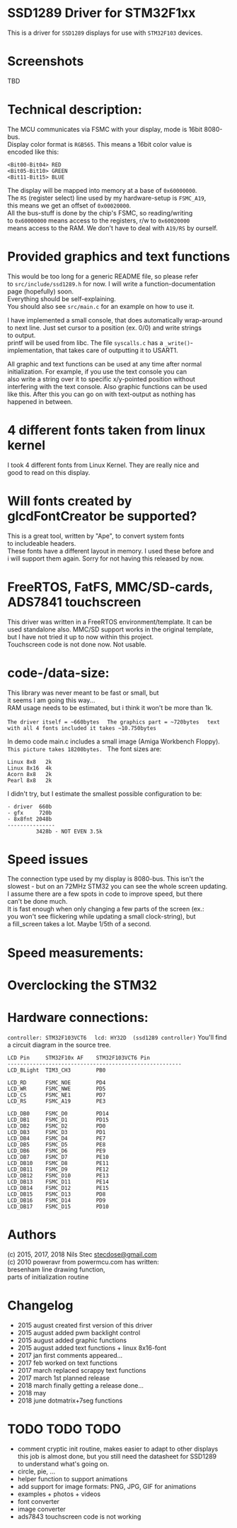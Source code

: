 # SSD1289 Driver for STM32F1xx  
  
This is a driver for `SSD1289` displays for use with `STM32F103` devices.  
  
# Screenshots  
  
TBD  
  
# Technical description:  
The MCU communicates via FSMC with your display, mode is 16bit 8080-bus.  
Display color format is `RGB565`. This means a 16bit color value is  
encoded like this:  
```
<Bit00-Bit04> RED  
<Bit05-Bit10> GREEN  
<Bit11-Bit15> BLUE  
```
The display will be mapped into memory at a base of `0x60000000`.  
The `RS` (register select) line used by my hardware-setup is `FSMC_A19`,  
this means we get an offset of `0x00020000`.  
All the bus-stuff is done by the chip's FSMC, so reading/writing  
to `0x60000000` means access to the registers, r/w to `0x60020000`  
means access to the RAM. We don't have to deal with `A19/RS` by ourself.  
  
# Provided graphics and text functions  
This would be too long for a generic README file, so please refer  
to `src/include/ssd1289.h` for now. I will write a function-documentation  
page (hopefully) soon.  
Everything should be self-explaining.  
You should also see `src/main.c` for an example on how to use it.  
  
I have implemented a small console, that does automatically wrap-around  
to next line. Just set cursor to a position (ex. 0/0) and write strings  
to output.  
printf will be used from libc. The file `syscalls.c` has a `_write()`-implementation, that takes care of outputting it to USART1.
  
All graphic and text functions can be used at any time after normal  
initialization. For example, if you use the text console you can  
also write a string over it to specific x/y-pointed position without  
interfering with the text console. Also graphic functions can be used  
like this. After this you can go on with text-output as nothing has  
happened in between.  
  
# 4 different fonts taken from linux kernel  
I took 4 different fonts from Linux Kernel. They are really nice and  
good to read on this display.  
  
# Will fonts created by glcdFontCreator be supported?   
This is a great tool, written by "Ape", to convert system fonts  
to includeable headers.  
These fonts have a different layout in memory. I used these before and  
i will support them again. Sorry for not having this released by now.  
  
# FreeRTOS, FatFS, MMC/SD-cards, ADS7841 touchscreen  
This driver was written in a FreeRTOS environment/template. It can be  
used standalone also. MMC/SD support works in the original template,  
but I have not tried it up to now within this project.  
Touchscreen code is not done now. Not usable.  
  
# code-/data-size:  
This library was never meant to be fast or small, but  
it seems I am going this way...  
RAM usage needs to be estimated, but i think it won't be more than 1k.

`The driver itself = ~660bytes  `
`The graphics part = ~720bytes  `
`text with all 4 fonts included it takes ~10.750bytes`  
  
In demo code main.c includes a small image (Amiga Workbench Floppy).  
`This picture takes 18200bytes. ` 
The font sizes are:  
```
Linux 8x8	2k  
Linux 8x16	4k  
Acorn 8x8	2k  
Pearl 8x8	2k  
```
I didn't try, but I estimate the smallest possible configuration to be:  
```
- driver  660b  
- gfx     720b  
- 8x8fnt 2048b  
---------------  
         3428b - NOT EVEN 3.5k  
```
         
# Speed issues  
The connection type used by my display is 8080-bus. This isn't the   
slowest - but on an 72MHz STM32 you can see the whole screen updating.  
I assume there are a few spots in code to improve speed, but there  
can't be done much.  
It is fast enough when only changing a few parts of the screen (ex.:   
you won't see flickering while updating a small clock-string), but  
a fill_screen takes a lot. Maybe 1/5th of a second.  
# Speed measurements:

# Overclocking the STM32

# Hardware connections:  
`controller: STM32F103VCT6  `
`lcd: HY32D  (ssd1289 controller)`
You'll find a circuit diagram in the source tree.  
```
LCD Pin	    STM32F10x AF    STM32F103VCT6 Pin  
-------------------------------------------------------  
LCD_BLight	TIM3_CH3		PB0  
  
LCD_RD		FSMC_NOE		PD4  
LCD_WR		FSMC_NWE		PD5  
LCD_CS		FSMC_NE1		PD7  
LCD_RS		FSMC_A19		PE3  
  
LCD_DB0		FSMC_D0			PD14  
LCD_DB1		FSMC_D1			PD15  
LCD_DB2		FSMC_D2			PD0  
LCD_DB3		FSMC_D3			PD1  
LCD_DB4		FSMC_D4			PE7  
LCD_DB5		FSMC_D5			PE8  
LCD_DB6		FSMC_D6			PE9  
LCD_DB7		FSMC_D7			PE10  
LCD_DB10	FSMC_D8			PE11  
LCD_DB11	FSMC_D9			PE12  
LCD_DB12	FSMC_D10		PE13  
LCD_DB13	FSMC_D11		PE14  
LCD_DB14	FSMC_D12		PE15  
LCD_DB15	FSMC_D13		PD8  
LCD_DB16 	FSMC_D14		PD9  
LCD_DB17	FSMC_D15		PD10  
```
  
# Authors  
(c) 2015, 2017, 2018 Nils Stec <stecdose@gmail.com>  
(c) 2010 poweravr from powermcu.com has written:   
bresenham line drawing function,  
parts of initialization routine  
  
# Changelog  
- 2015 august	created first version of this driver  
- 2015 august	added pwm backlight control  
- 2015 august	added graphic functions  
- 2015 august	added text functions + linux 8x16-font  
- 2017 jan	first comments appeared...  
- 2017 feb	worked on text functions  
- 2017 march	replaced scrappy text functions  
- 2017 march	1st planned release  
- 2018 march  finally getting a release done...  
- 2018 may
- 2018 june dotmatrix+7seg functions  
  
  
# TODO TODO TODO   
- comment cryptic init routine, makes easier to adapt to other displays  
  this job is almost done, but you still need the datasheet for SSD1289  
  to understand what's going on.  
- circle, pie, ...  
- helper function to support animations  
- add support for image formats: PNG, JPG, GIF for animations  
- examples + photos + videos  
- font converter  
- image converter  
- ads7843 touchscreen code is not working  
  
  
  
  
